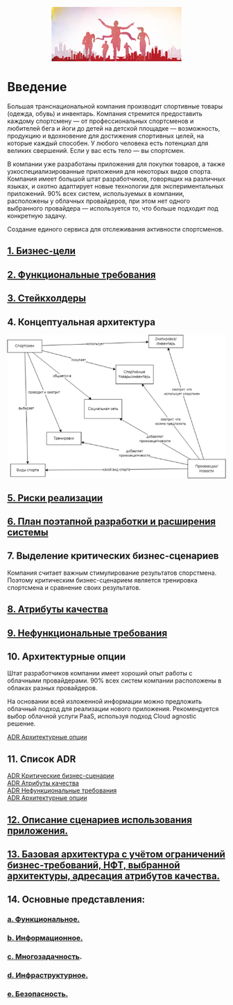 <p align="center">
<img src="/docs/img/Running.png" width="300" alt="Sportsmens" />
</p>

# Введение

Большая транснациональной компания производит спортивные товары (одежда, обувь) и инвентарь. Компания стремится предоставить каждому спортсмену — от профессиональных спортсменов и любителей бега и йоги до детей на детской площадке — возможность, продукцию и вдохновение для достижения спортивных целей, на которые каждый способен. У любого человека есть потенциал для великих свершений. Если у вас есть тело — вы спортсмен.

В компании уже разработаны приложения для покупки товаров, а также узкоспециализированные приложения для некоторых видов спорта. Компания имеет большой штат разработчиков, говорящих на различных языках, и охотно адаптирует новые технологии для экспериментальных приложений. 90% всех систем, используемых в компании, расположены у облачных провайдеров, при этом нет одного выбранного провайдера — используется то, что больше подходит под конкретную задачу.

Создание единого сервиса для отслеживания активности спортсменов.

## [1. Бизнес-цели](/docs/business_goals.md)

## [2. Функциональные требования](/docs/Functional_specification.md)

## [3. Стейкхолдеры](/docs/stakeholders.md)

## 4. Концептуальная архитектура

[![Сonceptual architecture](/docs/img/conceptual_architecture.png)](/docs/img/conceptual_architecture.png)

## [5. Риски реализации](/docs/implementation_risks.md)


## [6. План поэтапной разработки и расширения системы](/docs/implementation_plan.md)

## 7. Выделение критических бизнес-сценариев

Компания считает важным стимулирование результатов спорстмена. Поэтому критическим бизнес-сценарием является тренировка спортсмена и сравнение своих результатов.

## [8. Атрибуты качества](/docs/quality_attributes.md)

## [9. Нефункциональные требования](/docs/NFR.md)

## 10. Архитектурные опции

Штат разработчиков компании имеет хороший опыт работы с облачными провайдерами. 90% всех систем компании расположены в облаках разных провайдеров.

На основании всей изложенной информации можно предложить облачный подход для реализации нового приложения. Рекомендуется выбор облачной услуги PaaS, используя подход Cloud agnostic решение.

[ADR Архитектурные опции](/docs/004_architectural_options.md)

## 11. Список ADR

[ADR Критические бизнес-сценарии](/docs/001_critical_business_scenario.md)  
[ADR Атрибуты качества](/docs/002_quality_attributes.md)  
[ADR Нефункциональные требования](/docs/003_NFR.md)  
[ADR Архитектурные опции](/docs/004_architectural_options.md)

## [12.	Описание сценариев использования приложения. ](/docs/usage_scenarios.md)

## [13.	Базовая архитектура с учётом ограничений бизнес-требований, НФТ, выбранной архитектуры, адресация атрибутов качества.](/docs/img/SkillBox_dip_basic.png)

## 14.	Основные представления: 

### [a.	Функциональное.](/docs/img/SkillBox_dip_vw_func.png)

### [b.	Информационное.](/docs/img/SkillBox_dip_vw_info.png)

### [c.	Многозадачность](/docs/img/SkillBox_dip_vw_concu.png).

### [d.	Инфраструктурное.](/docs/img/SkillBox_dip_vw_infra.png)

### [e.	Безопасность.](/docs/img/SkillBox_dip_vw_secur.png) 

